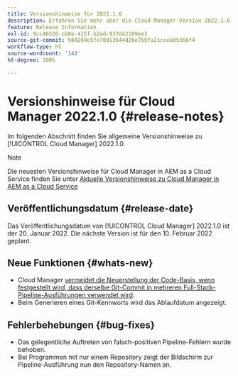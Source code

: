 ```yaml
---
title: Versionshinweise für 2022.1.0
description: Erfahren Sie mehr über die Cloud Manager-Version 2022.1.0.
feature: Release Information
exl-id: 9cc40326-cb8e-415f-b2ad-937d42189ee3
source-git-commit: 984269e5fe70913644d26e759fa21ccea0536bf4
workflow-type: ht
source-wordcount: '143'
ht-degree: 100%

---
```


# Versionshinweise für Cloud Manager 2022.1.0 {#release-notes}

Im folgenden Abschnitt finden Sie allgemeine Versionshinweise zu [!UICONTROL Cloud Manager] 2022.1.0.

>[!NOTE]
>
>Die neuesten Versionshinweise für Cloud Manager in AEM as a Cloud Service finden Sie unter [Aktuelle Versionshinweise zu Cloud Manager in AEM as a Cloud Service](https://experienceleague.adobe.com/de/docs/experience-manager-cloud-service/content/release-notes/cloud-manager/current)

## Veröffentlichungsdatum {#release-date}

Das Veröffentlichungsdatum von [!UICONTROL Cloud Manager] 2022.1.0 ist der 20. Januar 2022. Die nächste Version ist für den 10. Februar 2022 geplant.

## Neue Funktionen {#whats-new}

* Cloud Manager [vermeidet die Neuerstellung der Code-Basis, wenn festgestellt wird, dass derselbe Git-Commit in mehreren Full-Stack-Pipeline-Ausführungen verwendet wird](/help/getting-started/project-setup.md#build-artifact-reuse).
* Beim Generieren eines Git-Kennworts wird das Ablaufdatum angezeigt.

## Fehlerbehebungen {#bug-fixes}

* Das gelegentliche Auftreten von falsch-positiven Pipeline-Fehlern wurde behoben.
* Bei Programmen mit nur einem Repository zeigt der Bildschirm zur Pipeline-Ausführung nun den Repository-Namen an.
